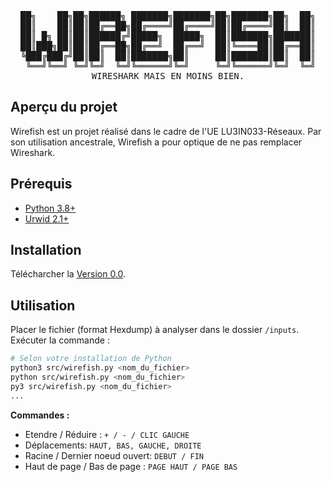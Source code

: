 <div align="center">
<pre>
██╗    ██╗██╗██████╗ ███████╗███████╗██╗███████╗██╗  ██╗
██║    ██║██║██╔══██╗██╔════╝██╔════╝██║██╔════╝██║  ██║
██║ █╗ ██║██║██████╔╝█████╗  █████╗  ██║███████╗███████║
██║███╗██║██║██╔══██╗██╔══╝  ██╔══╝  ██║╚════██║██╔══██║
╚███╔███╔╝██║██║  ██║███████╗██║     ██║███████║██║  ██║
 ╚══╝╚══╝ ╚═╝╚═╝  ╚═╝╚══════╝╚═╝     ╚═╝╚══════╝╚═╝  ╚═╝
WIRESHARK MAIS EN MOINS BIEN.
</pre>
</div>

## Aperçu du projet
Wirefish est un projet réalisé dans le cadre de l'UE LU3IN033-Réseaux.
Par son utilisation ancestrale, Wirefish a pour optique de ne pas remplacer Wireshark. 

## Prérequis
   * [Python 3.8+](https://www.python.org/downloads/)
   * [Urwid 2.1+](http://urwid.org/)

## Installation
Télécharcher la [Version 0.0](https://github.com/Anidwyd/wirefish/archive/v0.0.zip).

## Utilisation
Placer le fichier (format Hexdump) à analyser dans le dossier `/inputs`. Exécuter la commande :

```bash
# Selon votre installation de Python
python3 src/wirefish.py <nom_du_fichier>
python src/wirefish.py <nom_du_fichier>
py3 src/wirefish.py <nom_du_fichier>
...
```

**Commandes :**
   * Etendre / Réduire : `+ / - / CLIC GAUCHE`
   * Déplacements: `HAUT, BAS, GAUCHE, DROITE`
   * Racine / Dernier noeud ouvert: `DEBUT / FIN`
   * Haut de page / Bas de page : `PAGE HAUT / PAGE BAS`
